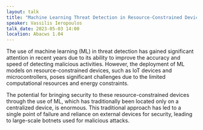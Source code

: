 ```yaml
---
layout: talk
title: "Machine Learning Threat Detection in Resource-Constrained Devices"
speaker: Vassilis Ieropoulos
talk_date: 2023-05-03 14:00
location: Abacws 1.04
---
```

The use of machine learning (ML) in threat detection has gained significant attention in recent years due to its ability to improve the accuracy and speed of detecting malicious activities. However, the deployment of ML models on resource-constrained devices, such as IoT devices and microcontrollers, poses significant challenges due to the limited computational resources and energy constraints.

The potential for bringing security to these resource-constrained devices through the use of ML, which has traditionally been located only on a centralized device, is enormous. This traditional approach has led to a single point of failure and reliance on external devices for security, leading to large-scale botnets used for malicious attacks.
